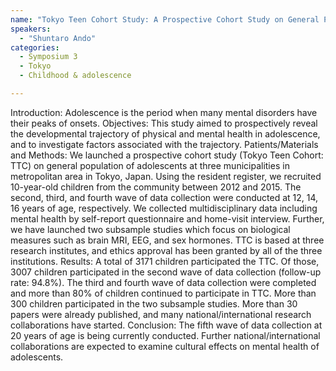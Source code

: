 ```yaml
---
name: "Tokyo Teen Cohort Study: A Prospective Cohort Study on General Population of Adolescents"
speakers:
  - "Shuntaro Ando"
categories:
  - Symposium 3
  - Tokyo
  - Childhood & adolescence

---
```


Introduction: Adolescence is the period when many mental disorders have their peaks of onsets. Objectives: This study aimed to prospectively reveal the developmental trajectory of physical and mental health in adolescence, and to investigate factors associated with the trajectory. Patients/Materials and Methods: We launched a prospective cohort study (Tokyo Teen Cohort: TTC) on general population of adolescents at three municipalities in metropolitan area in Tokyo, Japan. Using the resident register, we recruited 10-year-old children from the community between 2012 and 2015. The second, third, and fourth wave of data collection were conducted at 12, 14, 16 years of age, respectively. We collected multidisciplinary data including mental health by self-report questionnaire and home-visit interview. Further, we have launched two subsample studies which focus on biological measures such as brain MRI, EEG, and sex hormones. TTC is based at three research institutes, and ethics approval has been granted by all of the three institutions.
Results: A total of 3171 children participated the TTC. Of those, 3007 children participated in the second wave of data collection (follow-up rate: 94.8%). The third and fourth wave of data collection were completed and more than 80% of children continued to participate in TTC. More than 300 children participated in the two subsample studies. More than 30 papers were already published, and many national/international research collaborations have started. Conclusion: The fifth wave of data collection at 20 years of age is being currently conducted. Further national/international collaborations are expected to examine cultural effects on mental health of adolescents.
